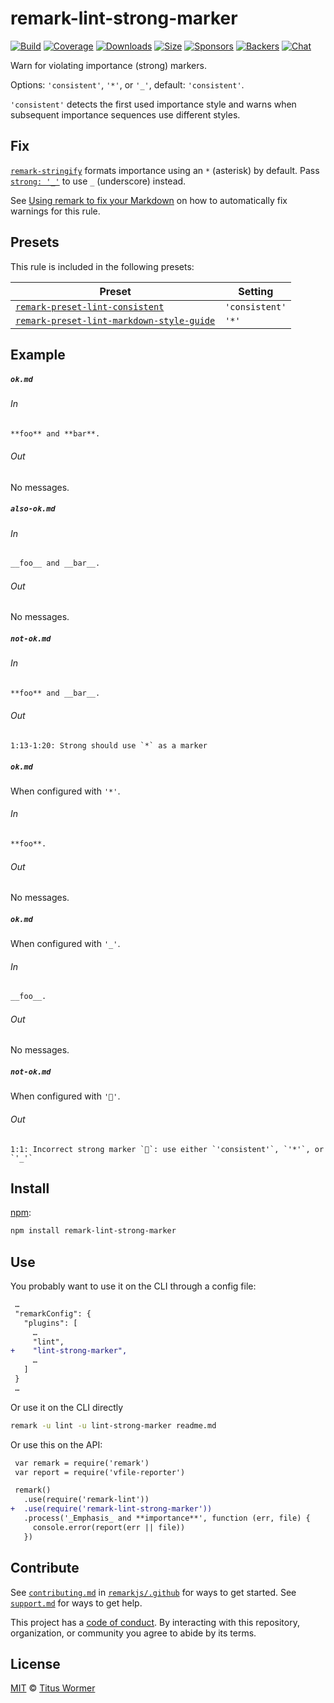 <!--This file is generated-->

# remark-lint-strong-marker

[![Build][build-badge]][build]
[![Coverage][coverage-badge]][coverage]
[![Downloads][downloads-badge]][downloads]
[![Size][size-badge]][size]
[![Sponsors][sponsors-badge]][collective]
[![Backers][backers-badge]][collective]
[![Chat][chat-badge]][chat]

Warn for violating importance (strong) markers.

Options: `'consistent'`, `'*'`, or `'_'`, default: `'consistent'`.

`'consistent'` detects the first used importance style and warns when
subsequent importance sequences use different styles.

## Fix

[`remark-stringify`](https://github.com/remarkjs/remark/tree/HEAD/packages/remark-stringify)
formats importance using an `*` (asterisk) by default.
Pass
[`strong: '_'`](https://github.com/remarkjs/remark/tree/HEAD/packages/remark-stringify#optionsstrong)
to use `_` (underscore) instead.

See [Using remark to fix your Markdown](https://github.com/remarkjs/remark-lint#using-remark-to-fix-your-markdown)
on how to automatically fix warnings for this rule.

## Presets

This rule is included in the following presets:

| Preset | Setting |
| - | - |
| [`remark-preset-lint-consistent`](https://github.com/remarkjs/remark-lint/tree/main/packages/remark-preset-lint-consistent) | `'consistent'` |
| [`remark-preset-lint-markdown-style-guide`](https://github.com/remarkjs/remark-lint/tree/main/packages/remark-preset-lint-markdown-style-guide) | `'*'` |

## Example

##### `ok.md`

###### In

```markdown
**foo** and **bar**.
```

###### Out

No messages.

##### `also-ok.md`

###### In

```markdown
__foo__ and __bar__.
```

###### Out

No messages.

##### `not-ok.md`

###### In

```markdown
**foo** and __bar__.
```

###### Out

```text
1:13-1:20: Strong should use `*` as a marker
```

##### `ok.md`

When configured with `'*'`.

###### In

```markdown
**foo**.
```

###### Out

No messages.

##### `ok.md`

When configured with `'_'`.

###### In

```markdown
__foo__.
```

###### Out

No messages.

##### `not-ok.md`

When configured with `'💩'`.

###### Out

```text
1:1: Incorrect strong marker `💩`: use either `'consistent'`, `'*'`, or `'_'`
```

## Install

[npm][]:

```sh
npm install remark-lint-strong-marker
```

## Use

You probably want to use it on the CLI through a config file:

```diff
 …
 "remarkConfig": {
   "plugins": [
     …
     "lint",
+    "lint-strong-marker",
     …
   ]
 }
 …
```

Or use it on the CLI directly

```sh
remark -u lint -u lint-strong-marker readme.md
```

Or use this on the API:

```diff
 var remark = require('remark')
 var report = require('vfile-reporter')

 remark()
   .use(require('remark-lint'))
+  .use(require('remark-lint-strong-marker'))
   .process('_Emphasis_ and **importance**', function (err, file) {
     console.error(report(err || file))
   })
```

## Contribute

See [`contributing.md`][contributing] in [`remarkjs/.github`][health] for ways
to get started.
See [`support.md`][support] for ways to get help.

This project has a [code of conduct][coc].
By interacting with this repository, organization, or community you agree to
abide by its terms.

## License

[MIT][license] © [Titus Wormer][author]

[build-badge]: https://github.com/remarkjs/remark-lint/workflows/main/badge.svg

[build]: https://github.com/remarkjs/remark-lint/actions

[coverage-badge]: https://img.shields.io/codecov/c/github/remarkjs/remark-lint.svg

[coverage]: https://codecov.io/github/remarkjs/remark-lint

[downloads-badge]: https://img.shields.io/npm/dm/remark-lint-strong-marker.svg

[downloads]: https://www.npmjs.com/package/remark-lint-strong-marker

[size-badge]: https://img.shields.io/bundlephobia/minzip/remark-lint-strong-marker.svg

[size]: https://bundlephobia.com/result?p=remark-lint-strong-marker

[sponsors-badge]: https://opencollective.com/unified/sponsors/badge.svg

[backers-badge]: https://opencollective.com/unified/backers/badge.svg

[collective]: https://opencollective.com/unified

[chat-badge]: https://img.shields.io/badge/chat-discussions-success.svg

[chat]: https://github.com/remarkjs/remark/discussions

[npm]: https://docs.npmjs.com/cli/install

[health]: https://github.com/remarkjs/.github

[contributing]: https://github.com/remarkjs/.github/blob/HEAD/contributing.md

[support]: https://github.com/remarkjs/.github/blob/HEAD/support.md

[coc]: https://github.com/remarkjs/.github/blob/HEAD/code-of-conduct.md

[license]: https://github.com/remarkjs/remark-lint/blob/main/license

[author]: https://wooorm.com
